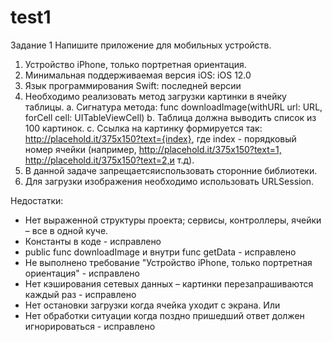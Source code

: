 # test1
Задание 1
Напишите приложение для мобильных устройств.
1. Устройство iPhone, только портретная ориентация.
2. Минимальная поддерживаемая версия iOS: iOS 12.0
3. Язык программирования Swift: последней версии
4. Необходимо реализовать метод загрузки картинки в ячейку таблицы.
a. Сигнатура метода: func downloadImage(withURL url: URL, forCell cell: UITableViewCell)
b. Таблица должна выводить список из 100 картинок.
c. Ссылка на картинку формируется так: ​http://placehold.it/375x150?text={​index}, где
index - порядковый номер ячейки (например, ​http://placehold.it/375x150?text=1,​
http://placehold.it/375x150?text=2,​и т.д).
5. В данной задаче з​апрещается​использовать сторонние библиотеки.
6. Для загрузки изображения необходимо использовать ​URLSession.​

Недостатки:
- Нет выраженной структуры проекта; сервисы, контроллеры, ячейки – все в одной куче.
- Константы в коде - исправлено
- public func downloadImage и внутри func getData - исправлено
- Не выполнено требование "Устройство iPhone, только портретная ориентация" - исправлено
- Нет кэширования сетевых данных – картинки перезапрашиваются каждый раз - исправлено
- Нет остановки загрузки когда ячейка уходит с экрана.
Или
- Нет обработки ситуации когда поздно пришедший ответ должен игнорироваться - исправлено
